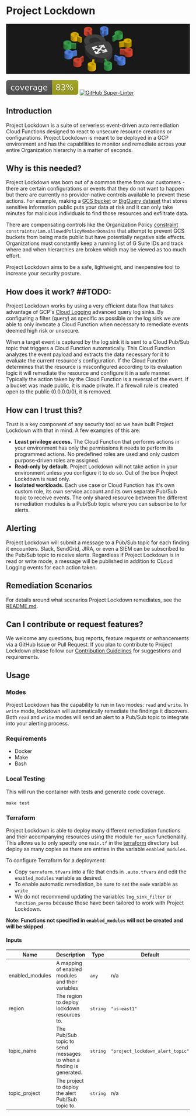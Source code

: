 # Project Lockdown

![Lockdown Banner](./img/lockdown_banner.png)


![Code Coverage](./.coverage.svg) [![GitHub Super-Linter](https://github.com/ScaleSec/project_lockdown/workflows/Lint%20Code%20Base/badge.svg)](https://github.com/marketplace/actions/super-linter)

## Introduction
Project Lockdown is a suite of serverless event-driven auto remediation Cloud Functions designed to react to unsecure resource creations or configurations. Project Lockdown is meant to be deployed in a GCP environment and has the capabilities to monitor and remediate across your entire Organization hierarchy in a matter of seconds. 

## Why is this needed?
Project Lockdown was born out of a common theme from our customers - there are certain configurations or events that they do not want to happen but there are currently no provider-native controls available to prevent these actions. For example, making a [GCS bucket](https://cloud.google.com/storage/docs/access-control/making-data-public) or [BigQuery dataset](https://cloud.google.com/bigquery/docs/datasets-intro) that stores sensitive information public puts your data at risk and it can only take minutes for malicious individuals to find those resources and exfiltrate data. 

There are compensating controls like the Organization Policy [constraint](https://cloud.google.com/resource-manager/docs/organization-policy/org-policy-constraints) `constraints/iam.allowedPolicyMemberDomains` that attempt to prevent GCS buckets from being made public but have potentially negative side effects. Organizations must constantly keep a running list of G Suite IDs and track where and when hierarchies are broken which may be viewed as too much effort.

Project Lockdown aims to be a safe, lightweight, and inexpensive tool to increase your security posture.

## How does it work? ##TODO:
Project Lockdown works by using a very efficient data flow that takes advantage of GCP's [Cloud Logging](https://cloud.google.com/logging/docs/basic-concepts) advanced query log sinks. By configuring a filter (query) as specific as possible on the log sink we are able to only invocate a Cloud Function when necessary to remediate events deemed high risk or unsecure. 

When a target event is captured by the log sink it is sent to a Cloud Pub/Sub topic that triggers a Cloud Function automatically. This Cloud Function analyzes the event payload and extracts the data necessary for it to evaluate the current resource's configuration. If the Cloud Function determines that the resource is misconfigured according to its evaluation logic it will remediate the resource and configure it in a safe manner. Typically the action taken by the Cloud Function is a reversal of the event. If a bucket was made public, it is made private. If a firewall rule is created open to the public (0.0.0.0/0), it is removed. 

## How can I trust this?
Trust is a key component of any security tool so we have built Project Lockdown with that in mind. A few examples of this are:
- __Least privilege access.__ The Cloud Function that performs actions in your environment has only the permissions it needs to perform its programmed actions. No predefined roles are used and only custom purpose-driven roles are assigned.
- __Read-only by default.__ Project Lockdown will not take action in your environment unless you configure it to do so. Out of the box Project Lockdown is read only.
- __Isolated workloads.__ Each use case or Cloud Function has it's own custom role, its own service account and its own separate Pub/Sub topic to receive events. The only shared resource between the different remediation modules is a Pub/Sub topic where you can subscribe to for alerts.

## Alerting
Project Lockdown will submit a message to a Pub/Sub topic for each finding it encounters. Slack, SendGrid, JIRA, or even a SIEM can be subscribed to the Pub/Sub topic to receive alerts. Regardless if Project Lockdown is in read or write mode, a message will be published in addition to CLoud Logging events for each action taken.

## Remediation Scenarios
For details around what scenarios Project Lockdown remediates, see the [README.md](./src/README.md).

## Can I contribute or request features?
We welcome any questions, bug reports, feature requests or enhancements via a GitHub Issue or Pull Request. If you plan to contribute to Project Lockdown please follow our [Contribution Guidelines](docs/CONTRIBUTING.md) for suggestions and requirements.


## Usage 

### Modes

Project Lockdown has the capability to run in two modes: `read` and `write`. In `write` mode, lockdown will automatically remediate the findings it discovers. Both `read` and `write` modes will send an alert to a Pub/Sub topic to integrate into your alerting process.

### Requirements

* Docker
* Make
* Bash

### Local Testing

This will run the container with tests and generate code coverage.

```shell
make test
```

### Terraform

Project Lockdown is able to deploy many different remediation functions and their accompanying resources using the module `for_each` functionality. This allows us to only specify one `main.tf` in the [terraform](./terraform) directory but deploy as many copies as there are entries in the variable `enabled_modules`.

To configure Terraform for a deployment:

- Copy `terraform.tfvars` into a file that ends in `.auto.tfvars` and edit the `enabled_modules` variable as desired.
- To enable automatic remediation, be sure to set the `mode` variable as `write`
- We do not recommend updating the variables `log_sink_filter` or `function_perms` because those have been tailored to work with Project Lockdown. 


__Note: Functions not specified in `enabled_modules` will not be created and will be skipped.__

#### Inputs

| Name | Description | Type | Default | Required |
|------|-------------|------|---------|:--------:|
| enabled\_modules | A mapping of enabled modules and their variables | `any` | n/a | yes |
| region | The region to deploy lockdown resources to. | `string` | `"us-east1"` | no |
| topic\_name | The Pub/Sub topic to send messages to when a finding is generated. | `string` | `"project_lockdown_alert_topic"` | no |
| topic\_project | The project to deploy the alert Pub/Sub topic to. | `string` | n/a | yes |
